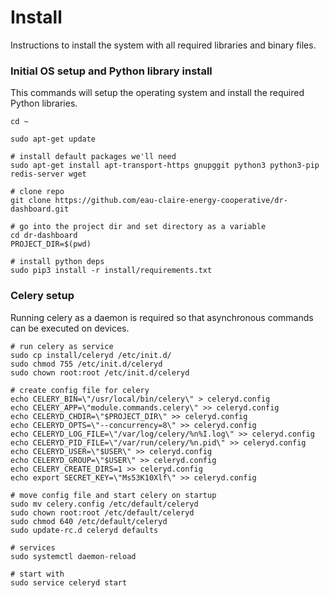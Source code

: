 # Install

Instructions to install the system with all required libraries and binary files.


### Initial OS setup and Python library install

This commands will setup the operating system and install the required Python libraries.

```
cd ~

sudo apt-get update

# install default packages we'll need
sudo apt-get install apt-transport-https gnupggit python3 python3-pip redis-server wget

# clone repo
git clone https://github.com/eau-claire-energy-cooperative/dr-dashboard.git

# go into the project dir and set directory as a variable
cd dr-dashboard
PROJECT_DIR=$(pwd)

# install python deps
sudo pip3 install -r install/requirements.txt
```

### Celery setup

Running celery as a daemon is required so that asynchronous commands can be executed on devices.

```
# run celery as service
sudo cp install/celeryd /etc/init.d/
sudo chmod 755 /etc/init.d/celeryd
sudo chown root:root /etc/init.d/celeryd

# create config file for celery
echo CELERY_BIN=\"/usr/local/bin/celery\" > celeryd.config
echo CELERY_APP=\"module.commands.celery\" >> celeryd.config
echo CELERYD_CHDIR=\"$PROJECT_DIR\" >> celeryd.config
echo CELERYD_OPTS=\"--concurrency=8\" >> celeryd.config
echo CELERYD_LOG_FILE=\"/var/log/celery/%n%I.log\" >> celeryd.config
echo CELERYD_PID_FILE=\"/var/run/celery/%n.pid\" >> celeryd.config
echo CELERYD_USER=\"$USER\" >> celeryd.config
echo CELERYD_GROUP=\"$USER\" >> celeryd.config
echo CELERY_CREATE_DIRS=1 >> celeryd.config
echo export SECRET_KEY=\"Ms53K10Xlf\" >> celeryd.config

# move config file and start celery on startup
sudo mv celery.config /etc/default/celeryd
sudo chown root:root /etc/default/celeryd
sudo chmod 640 /etc/default/celeryd
sudo update-rc.d celeryd defaults

# services
sudo systemctl daemon-reload

# start with
sudo service celeryd start

```
